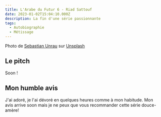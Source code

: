 ```yaml
---
title: L'Arabe du Futur 6 - Riad Sattouf
date: 2023-01-02T15:04:10.000Z
description: La fin d'une série passionnante
tags:
  - Autobiographie
  - Métissage
---
```


Photo de <a href="https://unsplash.com/@sebastian_unrau?utm_source=unsplash&utm_medium=referral&utm_content=creditCopyText">Sebastian Unrau</a> sur <a href="https://unsplash.com/fr/photos/sp-p7uuT0tw?utm_source=unsplash&utm_medium=referral&utm_content=creditCopyText">Unsplash</a>

## Le pitch

Soon !


## Mon humble avis

J'ai adoré, je l'ai dévoré en quelques heures comme à mon habitude. Mon avis arrive soon mais je ne peux que vous recommander cette série douce-amère!
